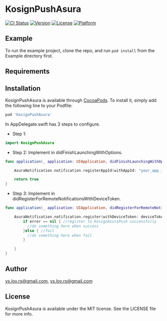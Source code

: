 # KosignPushAsura

[![CI Status](https://img.shields.io/travis/vs.lov.rs@gmail.com/KosignPushAsura.svg?style=flat)](https://travis-ci.org/vs.lov.rs@gmail.com/KosignPushAsura)
[![Version](https://img.shields.io/cocoapods/v/KosignPushAsura.svg?style=flat)](https://cocoapods.org/pods/KosignPushAsura)
[![License](https://img.shields.io/cocoapods/l/KosignPushAsura.svg?style=flat)](https://cocoapods.org/pods/KosignPushAsura)
[![Platform](https://img.shields.io/cocoapods/p/KosignPushAsura.svg?style=flat)](https://cocoapods.org/pods/KosignPushAsura)

## Example

To run the example project, clone the repo, and run `pod install` from the Example directory first.

## Requirements

## Installation

KosignPushAsura is available through [CocoaPods](https://cocoapods.org). To install
it, simply add the following line to your Podfile:

```ruby
pod 'KosignPushAsura'
```

In AppDelegate.swift has 3 steps to configure.
- Step 1:
```swift
import KosignPushAsura
```
- Step 2:
Implement in didFinishLaunchingWithOptions.
```swift
func application(_ application: UIApplication, didFinishLaunchingWithOptions launchOptions: [UIApplicationLaunchOptionsKey: Any]?) -> Bool {

    AsuraNotification.notification.registerAppId(withAppId: "your_app_id_here", application: application)

    return true
}
```
- Step 3:
Implement in didRegisterForRemoteNotificationsWithDeviceToken.
```swift
func application(_ application: UIApplication, didRegisterForRemoteNotificationsWithDeviceToken deviceToken: Data) {

    AsuraNotification.notification.register(withDeviceToken: deviceToken) { (error) in
        if error == nil { //register to KosignAsuraPush successfully
          //do something here when success
        }else { //fail
          //do something here when fail
        }

    }
}
```

## Author

vs.lov.rs@gmail.com, vs.lov.rs@gmail.com

## License

KosignPushAsura is available under the MIT license. See the LICENSE file for more info.
